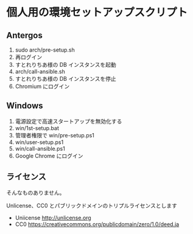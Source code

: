 # 個人用の環境セットアップスクリプト

## Antergos

1. sudo arch/pre-setup.sh
1. 再ログイン
1. すとれりちあ様の DB インスタンスを起動
1. arch/call-ansible.sh
1. すとれりちあ様の DB インスタンスを停止
1. Chromium にログイン

## Windows

1. 電源設定で高速スタートアップを無効化する
1. win/1st-setup.bat
1. 管理者権限で win/pre-setup.ps1
1. win/user-setup.ps1
1. win/call-ansible.ps1
1. Google Chrome にログイン

## ライセンス

そんなものありません。

Unlicense、CC0 とパブリックドメインのトリプルライセンスとします

- Uniicense http://unlicense.org
- CC0 https://creativecommons.org/publicdomain/zero/1.0/deed.ja
